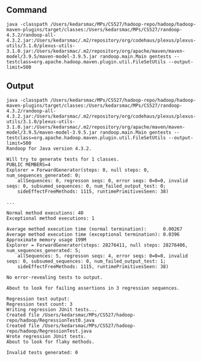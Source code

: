 ## Command

`java -classpath /Users/kedarsmac/MPs/CS527/hadoop-repo/hadoop/hadoop-maven-plugins/target/classes:/Users/kedarsmac/MPs/CS527/randoop-4.3.2/randoop-all-4.3.2.jar:/Users/kedarsmac/.m2/repository/org/codehaus/plexus/plexus-utils/3.1.0/plexus-utils-3.1.0.jar:/Users/kedarsmac/.m2/repository/org/apache/maven/maven-model/3.9.5/maven-model-3.9.5.jar randoop.main.Main gentests --testclass=org.apache.hadoop.maven.plugin.util.FileSetUtils --output-limit=500`

## Output

```
java -classpath /Users/kedarsmac/MPs/CS527/hadoop-repo/hadoop/hadoop-maven-plugins/target/classes:/Users/kedarsmac/MPs/CS527/randoop-4.3.2/randoop-all-4.3.2.jar:/Users/kedarsmac/.m2/repository/org/codehaus/plexus/plexus-utils/3.1.0/plexus-utils-3.1.0.jar:/Users/kedarsmac/.m2/repository/org/apache/maven/maven-model/3.9.5/maven-model-3.9.5.jar randoop.main.Main gentests --testclass=org.apache.hadoop.maven.plugin.util.FileSetUtils --output-limit=500
Randoop for Java version 4.3.2.

Will try to generate tests for 1 classes.
PUBLIC MEMBERS=4
Explorer = ForwardGenerator(steps: 0, null steps: 0, num_sequences_generated: 0;
    allSequences: 0, regresson seqs: 0, error seqs: 0=0=0, invalid seqs: 0, subsumed_sequences: 0, num_failed_output_test: 0;
    sideEffectFreeMethods: 1115, runtimePrimitivesSeen: 38)

...

Normal method executions: 40
Exceptional method executions: 1

Average method execution time (normal termination):      0.00267
Average method execution time (exceptional termination): 0.0396
Approximate memory usage 199M
Explorer = ForwardGenerator(steps: 28276411, null steps: 28276406, num_sequences_generated: 5;
    allSequences: 5, regresson seqs: 4, error seqs: 0=0=0, invalid seqs: 0, subsumed_sequences: 0, num_failed_output_test: 1;
    sideEffectFreeMethods: 1115, runtimePrimitivesSeen: 38)

No error-revealing tests to output.

About to look for failing assertions in 3 regression sequences.

Regression test output:
Regression test count: 3
Writing regression JUnit tests...
Created file /Users/kedarsmac/MPs/CS527/hadoop-repo/hadoop/RegressionTest0.java
Created file /Users/kedarsmac/MPs/CS527/hadoop-repo/hadoop/RegressionTest.java
Wrote regression JUnit tests.
About to look for flaky methods.

Invalid tests generated: 0
```
